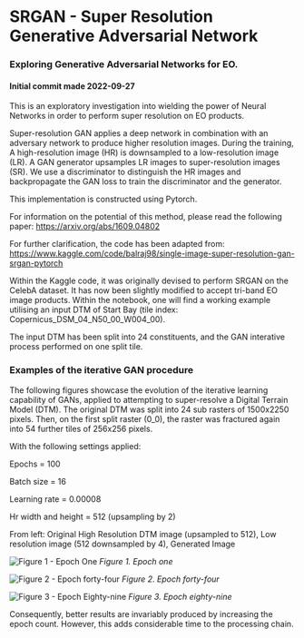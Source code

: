 # SRGAN - Super Resolution Generative Adversarial Network
### Exploring Generative Adversarial Networks for EO. 
#### Initial commit made 2022-09-27

This is an exploratory investigation into wielding the power of Neural Networks in order to perform super resolution on EO products.

Super-resolution GAN applies a deep network in combination with an adversary network to produce higher resolution images. During the training, A high-resolution image (HR) is downsampled to a low-resolution image (LR). A GAN generator upsamples LR images to super-resolution images (SR). We use a discriminator to distinguish the HR images and backpropagate the GAN loss to train the discriminator and the generator.

This implementation is constructed using Pytorch.

For information on the potential of this method, please read the following paper:
https://arxiv.org/abs/1609.04802

For further clarification, the code has been adapted from:
https://www.kaggle.com/code/balraj98/single-image-super-resolution-gan-srgan-pytorch

Within the Kaggle code, it was originally devised to perform SRGAN on the CelebA dataset. It has now been slightly modified to accept tri-band EO image products. Within the notebook, one will find a working example utilising an input DTM of Start Bay (tile index: Copernicus_DSM_04_N50_00_W004_00).

The input DTM has been split into 24 constituents, and the GAN interative process performed on one split tile.

### Examples of the iterative GAN procedure

The following figures showcase the evolution of the iterative learning capability of GANs, applied to attempting to super-resolve a Digital Terrain Model (DTM). The original DTM was split into 24 sub rasters of 1500x2250 pixels. Then, on the first split raster (0_0), the raster was fractured again into 54 further tiles of 256x256 pixels.

With the following settings applied:

Epochs = 100

Batch size = 16

Learning rate = 0.00008

Hr width and height = 512 (upsampling by 2)

From left: Original High Resolution DTM image (upsampled to 512), Low resolution image (512 downsampled by 4), Generated Image

![Figure 1 - Epoch One](https://user-images.githubusercontent.com/26202037/192791012-03eb01da-6815-4458-8407-dae8ea374804.png)
*Figure 1. Epoch one*

![Figure 2 - Epoch forty-four](https://user-images.githubusercontent.com/26202037/192792271-232263a2-39e3-40be-83dd-7309cb0a7ef3.png)
*Figure 2. Epoch forty-four*

![Figure 3 - Epoch Eighty-nine](https://user-images.githubusercontent.com/26202037/192792313-7aaf1e45-3a87-4480-9a38-ca762e7fda96.png)
*Figure 3. Epoch eighty-nine*

Consequently, better results are invariably produced by increasing the epoch count. However, this adds considerable time to the processing chain.
